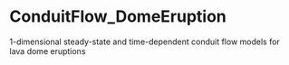 # ConduitFlow_DomeEruption
1-dimensional steady-state and time-dependent conduit flow models for lava dome eruptions
